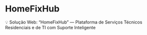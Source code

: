 # HomeFixHub
💡 Solução Web: “HomeFixHub” — Plataforma de Serviços Técnicos Residenciais e de TI com Suporte Inteligente
